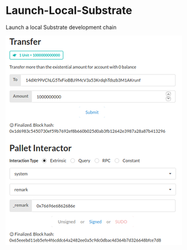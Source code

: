 # Launch-Local-Substrate
Launch a local Substrate development chain

![alt](Local-Substrate-Chain.png?raw=true)
